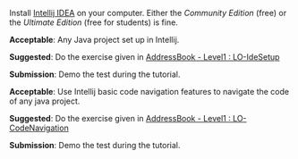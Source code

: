 <panel type="danger" header="`W2.2a` Can explain IDEs :star:" expanded no-close>
  <include src="../../book/ides/introduction/what/full.md" boilerplate />
  <panel header=":dart: Evidence" expanded>
    
Install [Intellij IDEA](https://www.jetbrains.com/idea/) on your computer. Either the _Community Edition_ (free) or the _Ultimate Edition_ (free for students) is fine.

  </panel>
</panel>

<!-- ==================================================================================================== -->

<panel type="danger" header="`W2.2b` Can setup a project in an IDE :star:" expanded no-close>
  <include src="../../book/intellij/projectSetup/full.md" boilerplate />
  <panel header=":dart: Evidence" expanded>

**Acceptable**: Any Java project set up in Intellij.

**Suggested**: Do the exercise given in [AddressBook - Level1 : LO-IdeSetup]({{module_org}}/addressbook-level1#set-up-a-project-in-an-ide-lo-idesetup) 

**Submission**: Demo the test during the tutorial.

  </panel>
</panel>

<!-- ==================================================================================================== -->

<panel type="warning" header="`W2.2c` Can navigate code effectively using IDE features :star::star:" expanded no-close>
  <include src="../../book/intellij/codeNavigation/full.md" boilerplate />
  <panel header=":dart: Evidence" expanded>

**Acceptable**: Use Intellij basic code navigation features to navigate the code of any java project.

**Suggested**: Do the exercise given in [AddressBook - Level1 : LO-CodeNavigation]({{module_org}}/addressbook-level1#navigate-code-efficiently-lo-codenavigation) 

**Submission**: Demo the test during the tutorial.

  </panel>
</panel>
